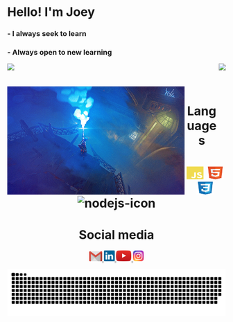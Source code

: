 # Hello! I'm Joey
### - I always seek to learn
### - Always open to new learning

<div>
  <img  height="180em" src="https://github-readme-stats.vercel.app/api?username=Yoaikun&show_icons=true&theme=dracula&include_all_commits=true&count_private=true"/>
  <img align="right" height="180em" src="https://github-readme-stats.vercel.app/api/top-langs/?username=Yoaikun&layout=compact&langs_count=16&theme=dracula"/>
</div>
<br>

<div  align="center"> 
  <div style="display: inline_block"><br>
    <img align="left" height="250" alt="coding-time" src="jinx.webp">
    <h1 align="center">Languages<h1>
    <img align="center" height="30" width="40" alt="js-icon"  src="https://raw.githubusercontent.com/devicons/devicon/master/icons/javascript/javascript-plain.svg">
    <img align="center" height="30" width="40" alt="html-icon" src="https://raw.githubusercontent.com/devicons/devicon/master/icons/html5/html5-original.svg">
    <img align="center" height="30" width="40" alt="css-icon" src="https://raw.githubusercontent.com/devicons/devicon/master/icons/css3/css3-original.svg">
    <img align="center" height="30" width="40" alt="nodejs-icon" src="https://raw.githubusercontent.com/jmnote/z-icons/master/svg/cpp.svg">
   </div>
    
  
  <h1 align="center">Social media</h1>
    <a href = "mailto: joeyalan50@gmail.com">
      <img width="30" src="gmail.svg">
    </a>
    <a href = "https://www.linkedin.com/in/joey-alan-solis">
      <img width="25" src="linkedin.svg">
    </a>
    <a href = "https://www.youtube.com/@joey-kun-6220/videos">
      <img width="35" src="youtube.svg">
    </a>
    <a href = "https://www.instagram.com/joeyalan_/">
      <img width="25" src="instagram.png">
    </a>
</div>
  
![Snake animation](https://github.com/Yoaikun/Yoaikun/blob/output/github-contribution-grid-snake.svg)
